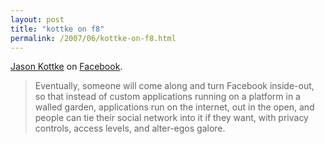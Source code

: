 ```yaml
---
layout: post
title: "kottke on f8"
permalink: /2007/06/kottke-on-f8.html
---
```


<p><a title="kottke.org :: home of fine hypertext products" href="http://www.kottke.org/07/06/facebook-is-the-new-aol">Jason Kottke</a> on <a href="http://www.facebook.com/">Facebook</a>.</p>

<blockquote cite="http://www.kottke.org/"><p>Eventually, someone will come along and turn Facebook inside-out, so that instead of custom applications running on a platform in a walled garden, applications run on the internet, out in the open, and people can tie their social network into it if they want, with privacy controls, access levels, and alter-egos galore.</p></blockquote>


